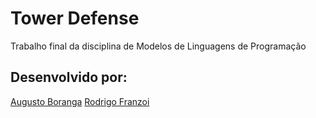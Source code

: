 # Tower Defense

Trabalho final da disciplina de Modelos de Linguagens de Programação


## Desenvolvido por:

[Augusto Boranga](https://github.com/gutoboranga)
[Rodrigo Franzoi](https://github.com/rodrigofranzoi)

